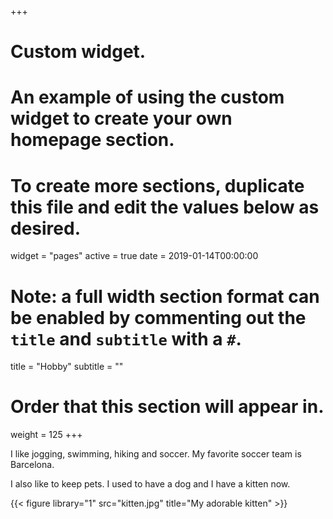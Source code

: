 
+++
# Custom widget.
# An example of using the custom widget to create your own homepage section.
# To create more sections, duplicate this file and edit the values below as desired.
widget = "pages"
active = true
date = 2019-01-14T00:00:00

# Note: a full width section format can be enabled by commenting out the `title` and `subtitle` with a `#`.
title = "Hobby"
subtitle = ""

# Order that this section will appear in.
weight = 125
+++

I like jogging, swimming, hiking and soccer. My favorite soccer team is Barcelona.

I also like to keep pets. I used to have a dog and I have a kitten now.  

{{< figure library="1" src="kitten.jpg" title="My adorable kitten" >}}
